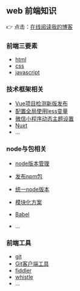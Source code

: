 ## web 前端知识

👉 点击：[在线阅读我的博客](https://org-xhh.github.io/xhh-blog/)

### 前端三要素

- [html](https://org-xhh.github.io/xhh-blog/web/html/dom.html)
- [css](https://org-xhh.github.io/xhh-blog/web/css/css%E5%8D%95%E4%BD%8D%E5%92%8Cdpr.html)
- [javascript](https://org-xhh.github.io/xhh-blog/web/js/javascript%E5%BE%AA%E7%8E%AF%E6%96%B9%E6%B3%95.html)

### 技术框架相关

- [Vue项目检测新版发布](https://org-xhh.github.io/xhh-blog/technology/vue/%E6%A3%80%E6%B5%8B%E6%96%B0%E7%89%88%E5%8F%91%E5%B8%83.html)
- [配置全局使用less变量](https://org-xhh.github.io/xhh-blog/technology/packaging-tool/%E9%85%8D%E7%BD%AE%E5%85%A8%E5%B1%80%E4%BD%BF%E7%94%A8less%E5%8F%98%E9%87%8F.html)
- [微信小程序动态主题设置](https://org-xhh.github.io/xhh-blog/technology/miniprogram/%E5%8A%A8%E6%80%81%E4%B8%BB%E9%A2%98%E8%AE%BE%E7%BD%AE.html)
- [Nuxt](https://org-xhh.github.io/xhh-blog/technology/nuxt/%E5%85%A8%E5%B1%80%E5%BC%95%E5%85%A5less%E5%8F%98%E9%87%8F.html)
- ...

### node与包相关

- [node版本管理](https://org-xhh.github.io/xhh-blog/nodejs/node%E7%89%88%E6%9C%AC%E7%AE%A1%E7%90%86.html)
- [发布npm包](https://org-xhh.github.io/xhh-blog/nodejs/%E5%8F%91%E5%B8%83npm%E5%8C%85.html)
- [统一node版本](https://org-xhh.github.io/xhh-blog/nodejs/%E9%A1%B9%E7%9B%AE%E7%BB%9F%E4%B8%80node%E7%89%88%E6%9C%AC.html)
- [模块化方案](https://org-xhh.github.io/xhh-blog/nodejs/%E6%A8%A1%E5%9D%97%E5%8C%96%E6%96%B9%E6%A1%88.html)
- [Babel](https://org-xhh.github.io/xhh-blog/nodejs/babel.html)

- ...

### 前端工具

- [git](https://org-xhh.github.io/xhh-blog/tool/git/git%E5%B8%B8%E7%94%A8%E5%91%BD%E4%BB%A4.html)
- [Git客户端工具](https://org-xhh.github.io/xhh-blog/tool/git-tools/gitextensions.html)
- [fiddler](https://org-xhh.github.io/xhh-blog/tool/fiddler/fiddler%E4%BD%BF%E7%94%A8.html)
- [whistle](https://org-xhh.github.io/xhh-blog/tool/whistle/whistle%E4%BD%BF%E7%94%A8.html)
- ...